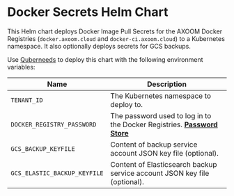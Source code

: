 # Docker Secrets Helm Chart

This Helm chart deploys Docker Image Pull Secrets for the AXOOM Docker Registries (`docker.axoom.cloud` and `docker-ci.axoom.cloud`) to a Kubernetes namespace. It also optionally deploys secrets for GCS backups.

Use [Quberneeds](https://github.com/AXOOM/Quberneeds) to deploy this chart with the following environment variables:

| Name                         | Description                                                                                                                          |
|------------------------------|--------------------------------------------------------------------------------------------------------------------------------------|
| `TENANT_ID`                  | The Kubernetes namespace to deploy to.                                                                                               |
| `DOCKER_REGISTRY_PASSWORD`   | The password used to log in to the Docker Registries. **[Password Store](https://password.inside-axoom.org/index.php/pwd/view/789)** |
| `GCS_BACKUP_KEYFILE`         | Content of backup service account JSON key file (optional).                                                                          |
| `GCS_ELASTIC_BACKUP_KEYFILE` | Content of Elasticsearch backup service account JSON key file (optional).                                                            |
